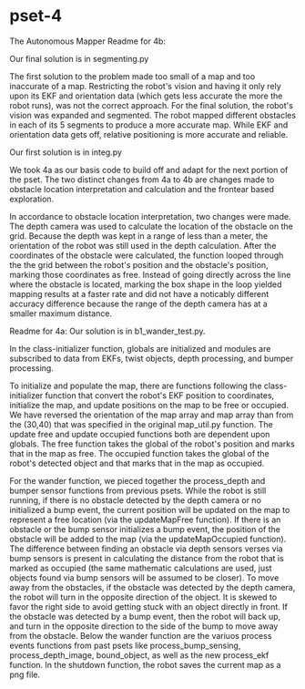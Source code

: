 # pset-4
The Autonomous Mapper
Readme for 4b:

Our final solution is in segmenting.py

The first solution to the problem made too small of a map and too inaccurate of a map. Restricting the robot's vision and having it only rely upon its EKF and orientation data (which gets less accurate the more the robot runs), was not the correct approach. For the final solution, the robot's vision was expanded and segmented. The robot mapped different obstacles in each of its 5 segments to produce a more accurate map. While EKF and orientation data gets off, relative positioning is more accurate and reliable. 


Our first solution is in integ.py

We took 4a as our basis code to build off and adapt for the next portion of the pset. 
The two distinct changes from 4a to 4b are changes made to obstacle location interpretation and calculation and the frontear based exploration.

In accordance to obstacle location interpretation, two changes were made. The depth camera was used to calculate the location of the obstacle on the grid. Because the depth was kept in a range of less than a meter, the orientation of the robot was still used in the depth calculation. After the coordinates of the obstacle were calculated, the function looped through the the grid between the robot's position and the obstacle's position, marking those coordinates as free. Instead of going directly across the line where the obstacle is located, marking the box shape in the loop yielded mapping results at a faster rate and did not have a noticably different accuracy difference because the range of the depth camera has at a smaller maximum distance.



Readme for 4a:
Our solution is in b1_wander_test.py.

In the class-initializer function, globals are initialized and modules are subscribed to data from EKFs, twist objects, depth processing, and bumper processing. 

To initialize and populate the map, there are functions following the class-initializer function that convert the robot's EKF position to coordinates, initialize the map, and update positions on the map to be free or occupied. We have reversed the orientation of the map array and map array than from the (30,40) that was specified in the original map_util.py function. The update free and update occupied functions both are dependent upon globals. The free function takes the global of the robot's position and marks that in the map as free. The occupied function takes the global of the robot's detected object and that marks that in the map as occupied. 

For the wander function, we pieced together the process_depth and bumper sensor functions from previous psets. While the robot is still running, if there is no obstacle detected by the depth camera or no initialized a bump event, the current position will be updated on the map to represent a free location (via the updateMapFree function). If there is an obstacle or the bump sensor initializes a bump event, the position of the obstacle will be added to the map (via the updateMapOccupied function). The difference between finding an obstacle via depth sensors verses via bump sensors is present in calculating the distance from the robot that is marked as occupied (the same mathematic calculations are used, just objects found via bump sensors will be assumed to be closer). To move away from the obstacles, if the obstacle was detected by the depth camera, the robot will turn in the opposite direction of the object. It is skewed to favor the right side to avoid getting stuck with an object directly in front. If the obstacle was detected by a bump event, then the robot will back up, and turn in the opposite direction to the side of the bump to move away from the obstacle. Below the wander function are the variuos process events functions from past psets like process_bump_sensing, process_depth_image, bound_object, as well as the new process_ekf function. In the shutdown function, the robot saves the current map as a png file.
  


